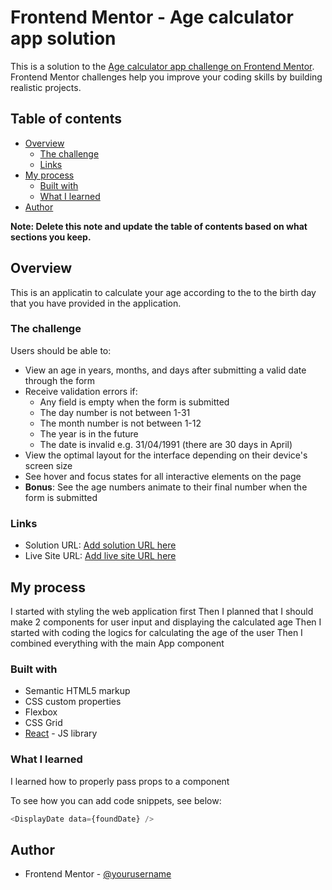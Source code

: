 # Frontend Mentor - Age calculator app solution

This is a solution to the [Age calculator app challenge on Frontend Mentor](https://www.frontendmentor.io/challenges/age-calculator-app-dF9DFFpj-Q). Frontend Mentor challenges help you improve your coding skills by building realistic projects. 

## Table of contents

- [Overview](#overview)
  - [The challenge](#the-challenge)
  - [Links](#links)
- [My process](#my-process)
  - [Built with](#built-with)
  - [What I learned](#what-i-learned)
- [Author](#author)

**Note: Delete this note and update the table of contents based on what sections you keep.**

## Overview

This is an applicatin to calculate your age according to the to the birth day that you have provided in the application.

### The challenge

Users should be able to:

- View an age in years, months, and days after submitting a valid date through the form
- Receive validation errors if:
  - Any field is empty when the form is submitted
  - The day number is not between 1-31
  - The month number is not between 1-12
  - The year is in the future
  - The date is invalid e.g. 31/04/1991 (there are 30 days in April)
- View the optimal layout for the interface depending on their device's screen size
- See hover and focus states for all interactive elements on the page
- **Bonus**: See the age numbers animate to their final number when the form is submitted

### Links

- Solution URL: [Add solution URL here](https://github.com/Akshidhan/Age-Calculating-App/tree/main)
- Live Site URL: [Add live site URL here](https://akshidhan.github.io/Age-Calculating-App/)

## My process

I started with styling the web application first
Then I planned that I should make 2 components for user input and displaying the calculated age
Then I started with coding the logics for calculating the age of the user
Then I combined everything with the main App component

### Built with

- Semantic HTML5 markup
- CSS custom properties
- Flexbox
- CSS Grid
- [React](https://reactjs.org/) - JS library


### What I learned

I learned how to properly pass props to a component

To see how you can add code snippets, see below:

```js
<DisplayDate data={foundDate} />
```

## Author
- Frontend Mentor - [@yourusername](https://www.frontendmentor.io/profile/Akshidhan)
